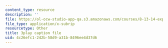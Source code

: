 ```yaml
---
content_type: resource
description: ''
file: https://ol-ocw-studio-app-qa.s3.amazonaws.com/courses/8-13-14-experimental-physics-i-ii-junior-lab-fall-2016-spring-2017/4c26efc1242b58d9a31b8496ee4d37d6_4sgPXcoN59w.vtt
file_type: application/x-subrip
resourcetype: Other
title: 3play caption file
uid: 4c26efc1-242b-58d9-a31b-8496ee4d37d6
---
```

